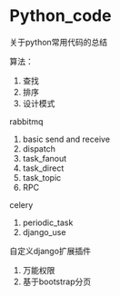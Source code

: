 # Python_code
关于python常用代码的总结

算法：
1. 查找
2. 排序
3. 设计模式

rabbitmq
1. basic send and receive
2. dispatch
3. task_fanout
4. task_direct
5. task_topic
6. RPC

celery
1. periodic_task
2. django_use


自定义django扩展插件
1. 万能权限
2. 基于bootstrap分页


